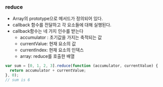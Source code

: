 ### reduce

- Array의 prototype으로 메서드가 정의되어 있다.
- callback 함수를 전달하고 각 요소들에 대해 실행된다.
- callback함수는 네 가지 인수를 받는다
    - accumulator : 초기값을 가지는 축적되는 값
    - currentValue: 현재 요소의 값
    - currentIndex: 현재 요소의 인덱스
    - array: reduce를 호출한 배열

```jsx
var sum = [0, 1, 2, 3].reduce(function (accumulator, currentValue) {
  return accumulator + currentValue;
}, 0);
// sum is 6
```
